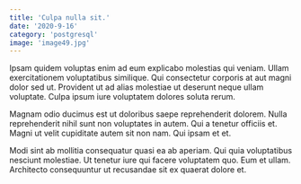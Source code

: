```yaml
---
title: 'Culpa nulla sit.'
date: '2020-9-16'
category: 'postgresql'
image: 'image49.jpg'
---
```


Ipsam quidem voluptas enim ad eum explicabo molestias qui veniam. Ullam exercitationem voluptatibus similique. Qui consectetur corporis at aut magni dolor sed ut. Provident ut ad alias molestiae ut deserunt neque ullam voluptate. Culpa ipsum iure voluptatem dolores soluta rerum.
 Magnam odio ducimus est ut doloribus saepe reprehenderit dolorem. Nulla reprehenderit nihil sunt non voluptates in autem. Qui a tenetur officiis et. Magni ut velit cupiditate autem sit non nam. Qui ipsam et et.
 Modi sint ab mollitia consequatur quasi ea ab aperiam. Qui quia voluptatibus nesciunt molestiae. Ut tenetur iure qui facere voluptatem quo. Eum et ullam. Architecto consequuntur ut recusandae sit ex quaerat dolore et.
